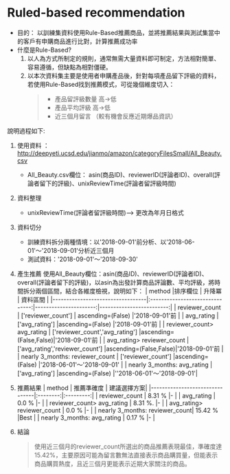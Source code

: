 # Ruled-based recommendation

* 目的： 以訓練集資料使用Rule-Based推薦商品，並將推薦結果與測試集當中的客戶有申購商品進行比對，計算推薦成功率
* 什麼是Rule-Based?
  1. 以人為方式所制定的規則，通常無需大量資料即可制定，方法相對簡單、容易遵循，但缺點為相對僵硬。
  2. 以本次資料集主要是使用者申購產品後，針對每項產品留下評級的資料，若使用Rule-Based找到推薦模式，可從幾個維度切入：
     > * 產品留評級數量 高->低 
     > * 產品平均評級 高->低
     > * 近三個月留言 （較有機會反應近期爆品資訊）
        
說明過程如下:
1. 使用資料 ： http://deepyeti.ucsd.edu/jianmo/amazon/categoryFilesSmall/All_Beauty.csv
    * All_Beauty.csv欄位： asin(商品ID)、reviewerID(評論者ID)、overall(評論者留下的評級)、unixReviewTime(評論者留評級時間)
2. 資料整理
    * unixReviewTime(評論者留評級時間)--> 更改為年月日格式
3. 資料切分
    * 訓練資料拆分兩種情境：以'2018-09-01'前分析、以'2018-06-01'～'2018-09-01'分析近三個月
    * 測試資料：'2018-09-01'～'2018-09-30'
4. 產生推薦
     使用All_Beauty欄位：asin(商品ID)、reviewerID(評論者ID)、overall(評論者留下的評級)，以asin為出發計算商品評論數、平均評級，將時間拆分兩個區間，結合各維度檢視，說明如下：
    | method                           |排序欄位                          | 升降冪                 |    資料區間               |
    |----------------------------------|:-------------------------------:|----------------------:|-------------------------:|
    | reviewer_count                   | ['reviewer_count']              | ascending=(False)     |'2018-09-01'前             |
    | avg_rating                       | ['avg_rating']                  |ascending=(False)      |'2018-09-01'前             | 
    | reviewer_count> avg_rating       | ['reviewer_count','avg_rating'] |ascending=(False,False)|'2018-09-01'前             |
    | avg_rating> reviewer_count       | ['avg_rating','reviewer_count'] |ascending=(False,False)|'2018-09-01'前             |
    | nearly 3_months: reviewer_count  | ['reviewer_count']              |ascending=(False)      |'2018-06-01'～'2018-09-01' |
    | nearly 3_months: avg_rating      | ['avg_rating']                  |ascending=(False)      |''2018-06-01'～'2018-09-01'|

5. 推薦結果
    | method                         | 推薦準確度 | 建議選擇方案|
    |--------------------------------|:--------:|:---------:|
    | reviewer_count                 |  8.31 %  |-          |
    | avg_rating                     |   0.0 %  |-          |
    | reviewer_count> avg_rating     |  8.31 %. |-          |
    | avg_rating> reviewer_count     |  0.0 %   |-          |
    | nearly 3_months: reviewer_count|  15.42 % |Best       |
    | nearly 3_months: avg_rating    |  0.17 %  |-          |
6. 結論
     > 使用近三個月的reviewer_count所選出的商品推薦表現最佳，準確度達15.42%，主要原因可能為留言數無法直接表示商品購買量，但能表示商品購買熱度，且近三個月更能表示近期大家關注的商品。
    
